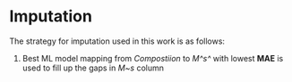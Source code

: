 # Imputation

The strategy for imputation used in this work is as follows:
1. Best ML model mapping from *Compostiion* to *M^s^* with lowest **MAE** is used to fill up the gaps in *M~s* column
